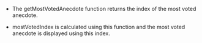 - The getMostVotedAnecdote function returns the index of the most voted anecdote.

- mostVotedIndex is calculated using this function and the most voted anecdote is displayed using this index.